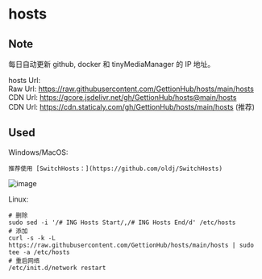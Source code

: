 # hosts  

## Note  
每日自动更新 github, docker 和 tinyMediaManager 的 IP 地址。  

hosts Url:   
Raw Url: https://raw.githubusercontent.com/GettionHub/hosts/main/hosts  
CDN Url: https://gcore.jsdelivr.net/gh/GettionHub/hosts@main/hosts  
CDN Url: https://cdn.staticaly.com/gh/GettionHub/hosts/main/hosts    (推荐)  

## Used  
Windows/MacOS:  
```
推荐使用 [SwitchHosts：](https://github.com/oldj/SwitchHosts)
```
![image](https://user-images.githubusercontent.com/5615843/187586697-201b444c-1a3b-486a-867d-5fff9e63a4b2.png)

Linux:
```
# 删除
sudo sed -i '/# ING Hosts Start/,/# ING Hosts End/d' /etc/hosts
# 添加
curl -s -k -L https://raw.githubusercontent.com/GettionHub/hosts/main/hosts | sudo tee -a /etc/hosts
# 重启网络
/etc/init.d/network restart
```
